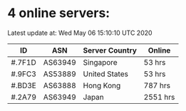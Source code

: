 # 4 online servers:

Latest update at: Wed May 06 15:10:10 UTC 2020

| ID | ASN | Server Country | Online |
| -- | --- | -------------- | ------ |
| #.7F1D | AS63949 | Singapore | 53 hrs |
| #.9FC3 | AS53889 | United States | 53 hrs |
| #.BD3E | AS63888 | Hong Kong | 787 hrs |
| #.2A79 | AS63949 | Japan | 2551 hrs |


